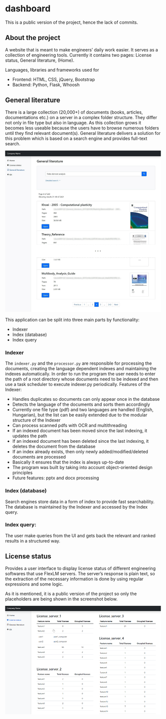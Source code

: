 # dashboard

This is a public version of the project, hence the lack of commits.
## About the project
A website that is meant to make engineers’ daily work easier. It serves as a collection of engineering tools. Currently it contains two pages: License status, General literature, (Home).

Languages, libraries and frameworks used for
* Frontend: HTML, CSS, jQuery, Bootstrap
* Backend: Python, Flask, Whoosh

## General literature
There is a large collection (20,000+) of documents (books, articles, documentations etc.) on a server in a complex folder structure. They differ not only in file type but also in language. As this collection grows it becomes less useable because the users have to browse numerous folders until they find relevant document(s). General literature delivers a solution for this problem which is based on a search engine and provides full-text search.

![General literature](media/general_literature.png)

This application can be split into three main parts by functionality:
* Indexer
* Index (database)
* Index query

### Indexer
The <code>indexer.py</code> and the <code>processor.py</code> are responsible for processing the documents, creating the language dependent indexes and maintaining the indexes automatically. In order to run the program the user needs to enter the path of a root directory whose documents need to be indexed and then use a task scheduler to execute indexer.py periodically.
Features of the Indexer:
-	Handles duplicates so documents can only appear once in the database
-	Detects the language of the documents and sorts them accordingly
-	Currently one file type (pdf) and two languages are handled (English, Hungarian), but the list can be easily extended due to the modular structure of the Indexer
-	Can process scanned pdfs with OCR and multithreading
-	If an indexed document has been moved since the last indexing, it updates the path
-	If an indexed document has been deleted since the last indexing, it deletes the document from the database
-	If an index already exists, then only newly added/modified/deleted documents are processed
-	Basically it ensures that the index is always up-to-date
-	The program was built by taking into account object-oriented design principles
-	Future features: pptx and docx processing

### Index (database)
Search engines store data in a form of index to provide fast searchability. The database is maintained by the Indexer and accessed by the Index query.
### Index query:
The user make queries from the UI and gets back the relevant and ranked results in a structured way.

## License status
Provides a user interface to display license status of different engineering softwares that use FlexLM servers. The server’s response is plain text, so the extraction of the necessary information is done by using regular expressions and some logic.

As it is mentioned, it is a public version of the project so only the placeholders are being shown in the screenshot below.

![License_status](media/license_status.png)
